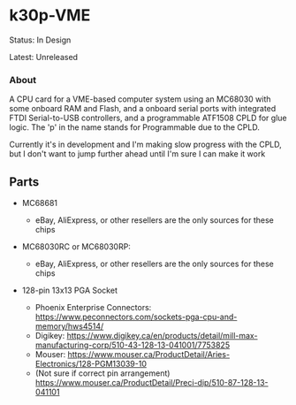 
k30p-VME
========

Status: In Design

Latest: Unreleased

### About

A CPU card for a VME-based computer system using an MC68030 with some onboard RAM and Flash, and a
onboard serial ports with integrated FTDI Serial-to-USB controllers, and a programmable ATF1508
CPLD for glue logic.  The 'p' in the name stands for Programmable due to the CPLD.

Currently it's in development and I'm making slow progress with the CPLD, but I don't want to jump
further ahead until I'm sure I can make it work


Parts
-----

- MC68681
    - eBay, AliExpress, or other resellers are the only sources for these chips
- MC68030RC or MC68030RP:
    - eBay, AliExpress, or other resellers are the only sources for these chips

- 128-pin 13x13 PGA Socket
    - Phoenix Enterprise Connectors: https://www.peconnectors.com/sockets-pga-cpu-and-memory/hws4514/
    - Digikey: https://www.digikey.ca/en/products/detail/mill-max-manufacturing-corp/510-43-128-13-041001/7753825
    - Mouser: https://www.mouser.ca/ProductDetail/Aries-Electronics/128-PGM13039-10
    - (Not sure if correct pin arrangement) https://www.mouser.ca/ProductDetail/Preci-dip/510-87-128-13-041101
 
